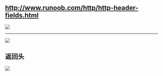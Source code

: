 http://www.runoob.com/http/http-header-fields.html
---

![](http://onb5ufwvw.bkt.clouddn.com/18-3-14/18574516.jpg)

---
![](http://onb5ufwvw.bkt.clouddn.com/18-3-14/33350323.jpg)

## 返回头
![](http://onb5ufwvw.bkt.clouddn.com/18-3-14/30495995.jpg)
